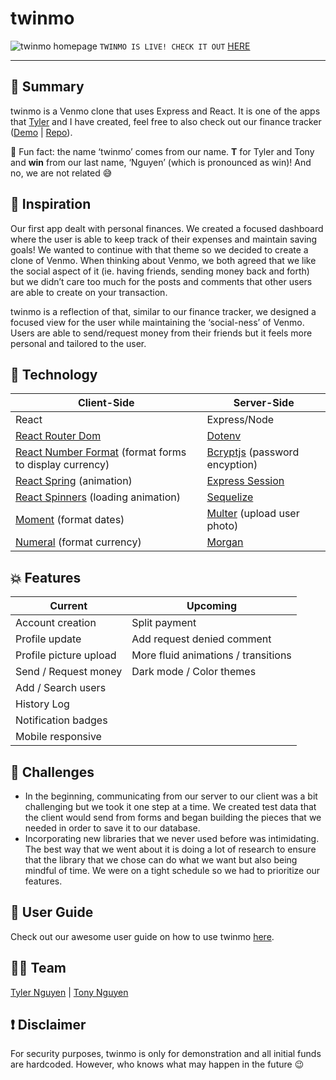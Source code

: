 # twinmo
![twinmo homepage](https://github.com/nguyntony/twinmo/blob/main/user-guide/homepage.png)
`TWINMO IS LIVE! CHECK IT OUT` [HERE](https://twinmo.me/)
- - - -

## 💸 Summary
twinmo is a Venmo clone that uses Express and React. It is one of the apps that [Tyler](https://github.com/nguyntyler) and I have created, feel free to also check out our finance tracker ([Demo](https://twintracker.me/) | [Repo](https://github.com/nguyntony/finance-tracker)).

🌟 Fun fact: the name ‘twinmo’ comes from our name. **T** for Tyler and Tony and **win** from our last name, ‘Nguyen’ (which is pronounced as win)! And no, we are not related 😅

## 🌱 Inspiration
Our first app dealt with personal finances. We created a focused dashboard where the user is able to keep track of their expenses and maintain saving goals! We wanted to continue with that theme so we decided to create a clone of Venmo. When thinking about Venmo, we both agreed that we like the social aspect of it (ie. having friends, sending money back and forth) but we didn’t care too much for the posts and comments that other users are able to create on your transaction. 

twinmo is a reflection of that, similar to our finance tracker, we designed a focused view for the user while maintaining the ‘social-ness’ of Venmo. Users are able to send/request money from their friends but it feels more personal and tailored to the user. 

## 🚀 Technology

| Client-Side                                            | Server-Side                   |
|--------------------------------------------------------|-------------------------------|
| React                                                  | Express/Node |
| [React Router Dom](https://reactrouter.com/)                                       | [Dotenv](https://www.npmjs.com/package/dotenv)                        |
| [React Number Format](https://github.com/s-yadav/react-number-format) (format forms to display currency) | [Bcryptjs](https://www.npmjs.com/package/bcryptjs) (password encyption)                 |
| [React Spring](https://www.react-spring.io/) (animation)                               | [Express Session](https://www.npmjs.com/package/express-session)               |
| [React Spinners](https://github.com/davidhu2000/react-spinners) (loading animation)                     | [Sequelize](https://sequelize.org/)                     |
| [Moment](https://momentjs.com/docs/) (format dates)                                  | [Multer](https://www.npmjs.com/package/multer) (upload user photo)    |
| [Numeral](https://www.npmjs.com/package/numeral) (format currency)                              | [Morgan](https://www.npmjs.com/package/morgan)                        |


## 💥 Features
| Current                | Upcoming                            |
|------------------------|-------------------------------------|
| Account creation       | Split payment                       |
| Profile update         | Add request denied comment          |
| Profile picture upload | More fluid animations / transitions |
| Send / Request money   | Dark mode / Color themes            |
| Add / Search users     |                                     |
| History Log            |                                     |
| Notification badges    |                                     |
| Mobile responsive      |                                     |

## 🥵 Challenges 
- In the beginning, communicating from our server to our client was a bit challenging but we took it one step at a time. We created test data that the client would send from forms and began building the pieces that we needed in order to save it to our database. 
- Incorporating new libraries that we never used before was intimidating. The best way that we went about it is doing a lot of research to ensure that the library that we chose can do what we want but also being mindful of time. We were on a tight schedule so we had to prioritize our features. 

## 📖 User Guide 
Check out our awesome user guide on how to use twinmo [here](https://github.com/nguyntony/twinmo/blob/main/user-guide/README.md).

## ✊🏼 Team
[Tyler Nguyen](https://github.com/nguyntyler) | [Tony Nguyen](https://github.com/nguyntony)

## ❗️ Disclaimer 
For security purposes, twinmo is only for demonstration and all initial funds are hardcoded. However, who knows what may happen in the future 😉
